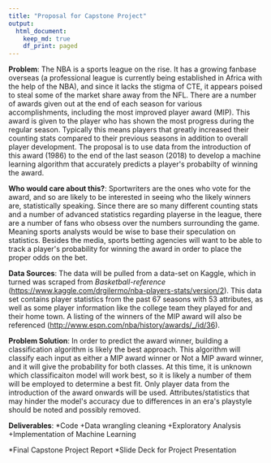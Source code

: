 ```yaml
---
title: "Proposal for Capstone Project"
output:
  html_document:
    keep_md: true
    df_print: paged
---
```


**Problem**: The NBA is a sports league on the rise. It has a growing fanbase overseas (a professional league is currently being established in Africa with the help of the NBA), and since it lacks the stigma of CTE, it appears poised to steal some of the market share away from the NFL. There are a number of awards given out at the end of each season for various accomplishments, including the most improved player award (MIP). This award is given to the player who has shown the most progress during the regular season. Typically this means players that greatly increased their counting stats compared to their previous seasons in addition to overall player development. The proposal is to use data from the introduction of this award (1986) to the end of the last season (2018) to develop a machine learning algorithm that accurately predicts a player's probabilty of winning the award.

**Who would care about this?**: Sportwriters are the ones who vote for the award, and so are likely to be interested in seeing who the likely winners are, statistically speaking. Since there are so many different counting stats and a number of advanced statistics regarding playerse in the league, there are a number of fans who obsess over the numbers surrounding the game. Meaning sports analysts would be wise to base their speculation on statistics. Besides the media, sports betting agencies will want to be able to track a player's probability for winning the award in order to place the proper odds on the bet.

**Data Sources**: The data will be pulled from a data-set on Kaggle, which in turned was scraped from *Basketball-reference* (https://www.kaggle.com/drgilermo/nba-players-stats/version/2). This data set contains player statistics from the past 67 seasons with 53 attributes, as well as some player information like the college team they played for and their home town. A listing of the winners of the MIP award will also be referenced (http://www.espn.com/nba/history/awards/_/id/36).

**Problem Solution**: In order to predict the award winner, building a classification algorithm is likely the best approach. This algorithm will classify each input as either a MIP award winner or Not a MIP award winner, and it will give the probability for both classes. At this time, it is unknown which classificaiton model will work best, so it is likely a number of them will be employed to determine a best fit. Only player data from the introduction of the award onwards will be used. Attributes/statistics that may hinder the model's accuracy due to differences in an era's playstyle should be noted and possibly removed. 

**Deliverables**: 
  *Code
    +Data wrangling cleaning
    +Exploratory Analysis
    +Implementation of Machine Learning 
  
  *Final Capstone Project Report
  *Slide Deck for Project Presentation
